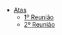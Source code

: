 <!-- _navbar.md -->

- [Atas](#)
    - [1º Reunião](atas/reuniao01.md)
    - [2º Reunião](atas/reuniao02.md)